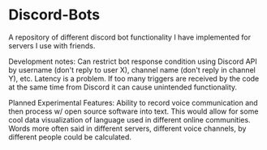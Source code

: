 # Discord-Bots
A repository of different discord bot functionality I have implemented for servers I use with friends.

Development notes:
Can restrict bot response condition using Discord API by username (don't reply to user X), channel name (don't reply in channel Y), etc.
Latency is a problem. If too many triggers are received by the code at the same time from Discord it can cause unintended functionality.

Planned Experimental Features:
Ability to record voice communication and then process w/ open source software into text. This would allow for some cool data visualization of language used in different online communities. Words more often said in different servers, different voice channels, by different people could be calculated.

